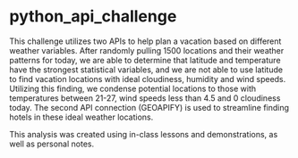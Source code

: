 # python_api_challenge

This challenge utilizes two APIs to help plan a vacation based on different weather variables. After randomly pulling 1500 locations and their weather patterns for today, we are able to determine that latitude and temperature have the strongest statistical variables, and we are not able to use latitude to find vacation locations with ideal cloudiness, humidity and wind speeds.
Utilizing this finding, we condense potential locations to those with temperatures between 21-27, wind speeds less than 4.5 and 0 cloudiness today. 
The second API connection (GEOAPIFY) is used to streamline finding hotels in these ideal weather locations.

This analysis was created using in-class lessons and demonstrations, as well as personal notes.
